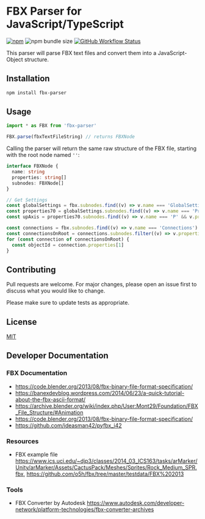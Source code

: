 # FBX Parser for JavaScript/TypeScript

[![npm](https://img.shields.io/npm/v/fbx-parser)](https://www.npmjs.com/package/fbx-parser)
![npm bundle size](https://img.shields.io/bundlephobia/minzip/fbx-parser)
[![GitHub Workflow Status](https://img.shields.io/github/workflow/status/picode7/fbx-parser/CI)](https://github.com/picode7/fbx-parser/actions)

This parser will parse FBX text files and convert them into a JavaScript-Object structure.

## Installation

```bash
npm install fbx-parser
```

## Usage

```ts
import * as FBX from 'fbx-parser'

FBX.parse(fbxTextFileString) // returns FBXNode
```

Calling the parser will return the same raw structure of the FBX file, starting with the root node named `''`:

```ts
interface FBXNode {
  name: string
  properties: string[]
  subnodes: FBXNode[]
}
```

```ts
// Get Settings
const globalSettings = fbx.subnodes.find((v) => v.name === 'GlobalSettings')
const properties70 = globalSettings.subnodes.find((v) => v.name === 'Properties70')
const upAxis = properties70.subnodes.find((v) => v.name === 'P' && v.properties[0] === '"UpAxis"').properties[4]

const connections = fbx.subnodes.find((v) => v.name === 'Connections')
const connectionsOnRoot = connections.subnodes.filter((v) => v.properties[2] === '0')
for (const connection of connectionsOnRoot) {
  const objectId = connection.properties[1]
}
```

## Contributing

Pull requests are welcome. For major changes, please open an issue first to discuss what you would like to change.

Please make sure to update tests as appropriate.

## License

[MIT](/LICENSE)

## Developer Documentation

### FBX Documentation

- <https://code.blender.org/2013/08/fbx-binary-file-format-specification/>
- <https://banexdevblog.wordpress.com/2014/06/23/a-quick-tutorial-about-the-fbx-ascii-format/>
- <https://archive.blender.org/wiki/index.php/User:Mont29/Foundation/FBX_File_Structure/#Animation>
- <https://code.blender.org/2013/08/fbx-binary-file-format-specification/>
- <https://github.com/ideasman42/pyfbx_i42>

### Resources

- FBX example file <https://www.ics.uci.edu/~djp3/classes/2014_03_ICS163/tasks/arMarker/Unity/arMarker/Assets/CactusPack/Meshes/Sprites/Rock_Medium_SPR.fbx>, <https://github.com/o5h/fbx/tree/master/testdata/FBX%202013>

### Tools

- FBX Converter by Autodesk <https://www.autodesk.com/developer-network/platform-technologies/fbx-converter-archives>
